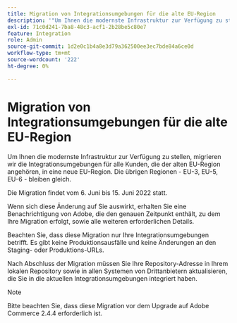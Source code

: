 ```yaml
---
title: Migration von Integrationsumgebungen für die alte EU-Region
description: '"Um Ihnen die modernste Infrastruktur zur Verfügung zu stellen, migrieren wir die Integrationsumgebungen für alle Kunden, die der alten EU-Region angehören, in eine neue EU-Region. Die übrigen Regionen &ndash; EU-3, EU-5, EU-6 &ndash; werden unverändert bleiben.  '''
exl-id: 71c0d241-7ba8-48c3-acf1-2b28be5c80e7
feature: Integration
role: Admin
source-git-commit: 1d2e0c1b4a8e3d79a362500ee3ec7bde84a6ce0d
workflow-type: tm+mt
source-wordcount: '222'
ht-degree: 0%

---
```


# Migration von Integrationsumgebungen für die alte EU-Region

Um Ihnen die modernste Infrastruktur zur Verfügung zu stellen, migrieren wir die Integrationsumgebungen für alle Kunden, die der alten EU-Region angehören, in eine neue EU-Region. Die übrigen Regionen - EU-3, EU-5, EU-6 - bleiben gleich.

Die Migration findet vom 6. Juni bis 15. Juni 2022 statt.

Wenn sich diese Änderung auf Sie auswirkt, erhalten Sie eine Benachrichtigung von Adobe, die den genauen Zeitpunkt enthält, zu dem Ihre Migration erfolgt, sowie alle weiteren erforderlichen Details.

Beachten Sie, dass diese Migration nur Ihre Integrationsumgebungen betrifft. Es gibt keine Produktionsausfälle und keine Änderungen an den Staging- oder Produktions-URLs.

Nach Abschluss der Migration müssen Sie Ihre Repository-Adresse in Ihrem lokalen Repository sowie in allen Systemen von Drittanbietern aktualisieren, die Sie in die aktuellen Integrationsumgebungen integriert haben.

>[!NOTE]
>
>Bitte beachten Sie, dass diese Migration vor dem Upgrade auf Adobe Commerce 2.4.4 erforderlich ist.

